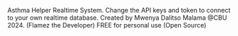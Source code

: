 Asthma Helper Realtime System.
Change the API keys and token to connect to your own realtime database.
Created by Mwenya Dalitso Malama @CBU 2024. (Flamez the Developer)
FREE for personal use (Open Source)
